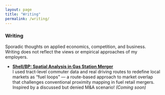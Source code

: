 ```yaml
---
layout: page
title: "Writing"
permalink: /writing/
---
```


### Writing

Sporadic thoughts on applied economics, competition, and business. Writing does not reflect the views or empirical approaches of my employers.

- **[Shell/BP: Spatial Analysis in Gas Station Merger](#)**  
  I used tract-level commuter data and real driving routes to redefine local markets as “fuel loops” — a route-based approach to market overlap that challenges conventional proximity mapping in fuel retail mergers. Inspired by a discussed but denied M&A scenario! *(Coming soon)*
